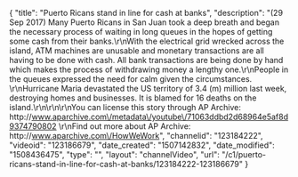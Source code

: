 {
    "title": "Puerto Ricans stand in line for cash at banks",
    "description": "(29 Sep 2017) Many Puerto Ricans in San Juan took a deep breath and began the necessary process of waiting in long queues in the hopes of getting some cash from their banks.\r\nWith the electrical grid wrecked across the island, ATM machines are unusable and monetary transactions are all having to be done with cash.  All bank transactions are being done by hand which makes the process of withdrawing money a lengthy one.\r\nPeople in the queues expressed the need for calm given the circumstances.     \r\nHurricane Maria devastated the US territory of 3.4 (m) million last week, destroying homes and businesses. It is blamed for 16 deaths on the island.\r\n\r\n\r\nYou can license this story through AP Archive: http:\/\/www.aparchive.com\/metadata\/youtube\/71063ddbd2d68964e5af8d9374790802 \r\nFind out more about AP Archive: http:\/\/www.aparchive.com\/HowWeWork",
    "channelid": "123184222",
    "videoid": "123186679",
    "date_created": "1507142832",
    "date_modified": "1508436475",
    "type": "",
    "layout": "channelVideo",
    "url": "\/c1\/puerto-ricans-stand-in-line-for-cash-at-banks\/123184222-123186679"
}